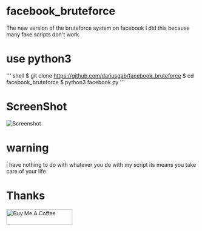 # facebook_bruteforce
The new version of the bruteforce system on facebook I did this because many fake scripts don't work 
# use python3 
''' shell
$ git clone https://github.com/dariusgab/facebook_bruteforce 
$ cd facebook_bruteforce 
$ python3 facebook.py 
'''
# ScreenShot
![Screenshot](https://github.com/dariusgab/facebook_bruteforce/raw/main/IMG_1652645174941.jpg)
# warning
i have nothing to do with whatever you do with my script its means you take care of your life 
# Thanks
<a href="https://buymeacoffee.com/dariusofficia10" target="_blank"><img src="https://cdn.buymeacoffee.com/buttons/default-orange.png" alt="Buy Me A Coffee" height="41" width="174"></a>

